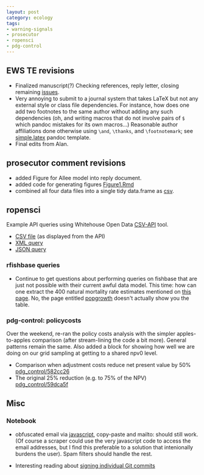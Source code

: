```yaml
---
layout: post
category: ecology
tags: 
- warning-signals
- prosecutor
- ropensci
- pdg-control
---
```




## EWS TE revisions

* Finalized manuscript(?)  Checking references, reply letter, closing remaining [issues](https://github.com/cboettig/ews-review/issues).  
* Very annoying to submit to a journal system that takes LaTeX but not any external style or class file dependencies.  For instance, how does one add two footnotes to the same author without adding any such dependencies (oh, and writing macros that do not involve pairs of `$` which pandoc mistakes for its own macros...)  Reasonable author affiliations done otherwise using `\and`, `\thanks`, and `\footnotemark`; see [simple.latex]() pandoc template.  
* Final edits from Alan.  

## prosecutor comment revisions
 
* added Figure for Allee model into reply document.
* added code for generating figures [Figure1.Rmd](https://raw.github.com/cboettig/earlywarning/68f7bba05586d425f1bbfcdb1fe66f0597a3d35b/inst/doc/Figure1.Rmd)
* combined all four data files into a single tidy data.frame as [csv](https://raw.github.com/cboettig/earlywarning/68f7bba05586d425f1bbfcdb1fe66f0597a3d35b/inst/doc/Figure1.csv).  

## ropensci

Example API queries using Whitehouse Open Data [CSV-API](https://github.com/project-open-data/csv-to-api) tool.  

- [CSV file](http://ropensci.org/csv-to-api/index.php?source=https://explore.data.gov/download/7tag-iwnu/CSV&source_format=csv&format=html) (as displayed from the API)
- [XML query](http://ropensci.org/csv-to-api/index.php?source=https://explore.data.gov/download/7tag-iwnu/CSV&source_format=csv&format=xml&Magnitude=1.6)
- [JSON query](http://ropensci.org/csv-to-api/index.php?source=https://explore.data.gov/download/7tag-iwnu/CSV&source_format=csv&format=json&callback=parse_results)

### rfishbase queries

* Continue to get questions about performing queries on fishbase that are just not possible with their current awful data model.  This time: how can one extract the 400 natural mortality rate estimates mentioned on [this page](http://www.fishbase.org/manual/fishbasenatural_mortality00002689.htm). No, the page entitled [popgrowth](http://www.fishbase.org/manual/fishbasethe_popgrowth_table.htm) doesn't actually show you the table.  


### pdg-control: policycosts

Over the weekend, re-ran the policy costs analysis with the simpler apples-to-apples comparison (after stream-lining the code a bit more).  General patterns remain the same.  Also added a block for showing how well we are doing on our grid sampling at getting to a shared npv0 level.  

* Comparison when adjustment costs reduce net present value by 50% [pdg_control/582cc26](https://github.com/cboettig/pdg_control/blob/582cc266eeda686ac42c9e1e652cc809b2f861f0/inst/examples/policycosts/writeup.md)
* The original 25% reduction (e.g. to 75% of the NPV) [pdg_control/59dca5f](https://github.com/cboettig/pdg_control/blob/59dca5fc085b93c4f9f833562267b6bdc5a10a55/inst/examples/policycosts/writeup.md)

## Misc

### Notebook

* obfuscated email via [javascript](https://github.com/cboettig/labnotebook/blob/36b4cd8bdf2f9c943619631dc17e867c0c951d38/assets/js/obfuscate-email.js), copy-paste and mailto: should still work.  (Of course a scraper could use the very javascript code to access the email addresses, but I find this preferable to a solution that intenionally burdens the user).  Spam filters should handle the rest.  

* Interesting reading about [signing individual Git commits](http://mikegerwitz.com/docs/git-horror-story.html)
